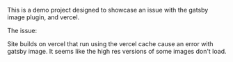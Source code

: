 This is a demo project designed to showcase an issue with the gatsby image plugin, and vercel.

The issue:

Site builds on vercel that run using the vercel cache cause an error with gatsby image. It seems like the high res versions of some images don't load.